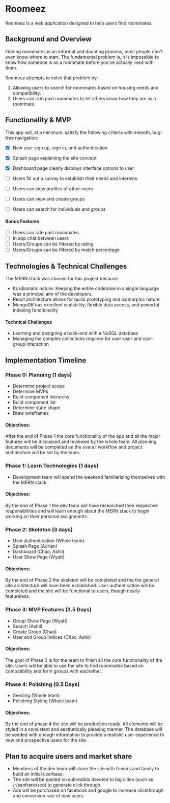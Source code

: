 # Roomeez
Roomeez is a web application designed to help users find roommates.

## Background and Overview
Finding roommates is an informal and daunting process, most people don't even know where to start. The fundamental problem is, it is impossible to know how someone is as a roommate before you've actually lived with them.

Roomeez attempts to solve that problem by:
1. Allowing users to search for roommates based on housing needs and compatibility.
2. Users can rate past roommates to let others know how they are as a roommate.

## Functionality & MVP
This app will, at a minimum, satisfy the following criteria with smooth, bug-free navigation:
- [x] New user sign up, sign in, and authentication
- [x] Splash page explaining the site concept
- [x] Dashboard page clearly displays interface options to user
- [ ] Users fill out a survey to establish their needs and interests
- [ ] Users can view profiles of other users
- [ ] Users can view and create groups
- [ ] Users can search for individuals and groups


#### Bonus Features
- [ ] Users can rate past roommates
- [ ] In app chat between users
- [ ] Users/Groups can be filtered by rating
- [ ] Users/Groups can be filtered by match percentage

## Technologies & Technical Challenges
The MERN stack was chosen for this project because
* Its idiomatic nature. Keeping the entire codebase in a single language was a principal aim of the developers.
* React architecture allows for quick prototyping and isomorphic nature
* MongoDB has excellent scalability, flexible data access, and powerful indexing functionality

#### Technical Challenges
* Learning and designing a back-end with a NoSQL database
* Managing the complex collections required for user-user and user-group interaction 

## Implementation Timeline
### Phase 0: Planning (1 days)
* Determine project scope
* Determine MVPs
* Build component hierarchy
* Build component list
* Determine state shape
* Draw wireframes

#### Objectives:
After the end of Phase 1 the core functionality of the app and all the major features will be discussed and reviewed by the whole team. All planning documents will be completed an the overall workflow and project architecture will be set by the team.

### Phase 1: Learn Technologies (1 days)
* Development team will spend the weekend familiarizing themselves with the MERN stack

#### Objectives:
By the end of Phase 1 the dev team will have researched their respective responsibilities and will learn enough about the MERN stack to begin working on their personal assignments.

### Phase 2: Skeleton (3 days)
* User Authentication (Whole team)
* Splash Page (Adrian)
* Dashboard (Chao, Ashil)
* User Show Page (Wyatt)

#### Objectives:
By the end of Phase 2 the skeleton will be completed and the the general site architecture will have been established. User authentication will be completed and the site will be functional to users, though nearly featureless.

### Phase 3: MVP Features (3.5 Days)
* Group Show Page (Wyatt)
* Search (Ashil)
* Create Group (Chao)
* User and Group Indices (Chao, Ashil)

#### Objectives:
The goal of Phase 3 is for the team to finish all the core functionality of the site. Users will be able to use the site to find roommates based on compatibility and form groups with eachother.

### Phase 4: Polishing (0.5 Days)
* Seeding (Whole team)
* Polishing Styling (Whole team)

#### Objectives:
By the end of phase 4 the site will be production ready. All elements will be styled in a consistent and aesthetically pleasing manner. The database will be seeded with enough information to provide a realistic user experience to new and prospective users for the site.

## Plan to acquire users and market share
* Members of the dev team will share the site with friends and family to build an initial userbase.
* The site will be posted on subreddits devoted to big cities (such as /r/sanfrancisco) to generate click through.
* Ads will be purchased on facebook and google to increase clickthrough and conversion rate of new users
